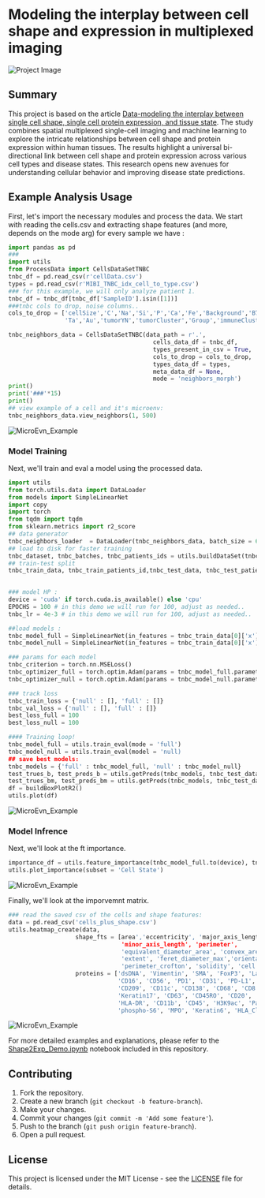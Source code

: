 
# Modeling the interplay between cell shape and expression in multiplexed imaging

![Project Image](https://github.com/YuvalTamir2/shape-exp-modeling/blob/main/Images/forGit_page-0001.jpg)

## Summary

This project is based on the article [Data-modeling the interplay between single cell shape, single cell protein expression, and tissue state](https://www.biorxiv.org/content/10.1101/2024.05.29.595857v1). The study combines spatial multiplexed single-cell imaging and machine learning to explore the intricate relationships between cell shape and protein expression within human tissues. The results highlight a universal bi-directional link between cell shape and protein expression across various cell types and disease states. This research opens new avenues for understanding cellular behavior and improving disease state predictions.

## Example Analysis Usage

First, let's import the necessary modules and process the data.
We start with reading the cells.csv and extracting shape features (and more, depends on the mode arg)
for every sample we have : 

```python
import pandas as pd
###
import utils
from ProcessData import CellsDataSetTNBC
tnbc_df = pd.read_csv(r'cellData.csv')
types = pd.read_csv(r'MIBI_TNBC_idx_cell_to_type.csv')
### for this example, we will only analyze patient 1.
tnbc_df = tnbc_df[tnbc_df['SampleID'].isin([1])]
###tnbc cols to drop, noise columns..
cols_to_drop = ['cellSize','C','Na','Si','P','Ca','Fe','Background','B7H3','OX40','CD163', 'CSF-1R',
                'Ta','Au','tumorYN','tumorCluster','Group','immuneCluster','immuneGroup']

tnbc_neighbors_data = CellsDataSetTNBC(data_path = r'.',
                                         cells_data_df = tnbc_df,
                                         types_present_in_csv = True,
                                         cols_to_drop = cols_to_drop,
                                         types_data_df = types,
                                         meta_data_df = None,
                                         mode = 'neighbors_morph')
print()
print('###'*15)
print()
## view example of a cell and it's microenv:
tnbc_neighbors_data.view_neighbors(1, 500)
```
![MicroEvn_Example](https://github.com/YuvalTamir2/shape-exp-modeling/blob/main/Images/example_microenv.png)

### Model Training

Next, we'll train and eval a model using the processed data.

```python
import utils
from torch.utils.data import DataLoader
from models import SimpleLinearNet
import copy
import torch
from tqdm import tqdm
from sklearn.metrics import r2_score
## data generator
tnbc_neighbors_loader  = DataLoader(tnbc_neighbors_data, batch_size = 64, shuffle = True)
## load to disk for faster training
tnbc_dataset, tnbc_batches, tnbc_patients_ids = utils.buildDataSet(tnbc_neighbors_loader)
## train-test split
tnbc_train_data, tnbc_train_patients_id,tnbc_test_data, tnbc_test_patients_id = utils.train_test_split(tnbc_dataset, 
                                                                                                tnbc_patients_ids)

### model HP : 
device = 'cuda' if torch.cuda.is_available() else 'cpu'
EPOCHS = 100 # in this demo we will run for 100, adjust as needed..
tnbc_lr = 4e-3 # in this demo we will run for 100, adjust as needed..

##load models :
tnbc_model_full = SimpleLinearNet(in_features = tnbc_train_data[0]['x'].shape[1], out_features = tnbc_train_data[0]['y'].shape[1]).to(device)
tnbc_model_null = SimpleLinearNet(in_features = tnbc_train_data[0]['x'].shape[1] - 12, out_features = tnbc_train_data[0]['y'].shape[1]).to(device)

### params for each model
tnbc_criterion = torch.nn.MSELoss()
tnbc_optimizer_full = torch.optim.Adam(params = tnbc_model_full.parameters(), lr = tnbc_lr)
tnbc_optimizer_null = torch.optim.Adam(params = tnbc_model_null.parameters(), lr = tnbc_lr)

### track loss
tnbc_train_loss = {'null' : [], 'full' : []}
tnbc_val_loss = {'null' : [], 'full' : []}
best_loss_full = 100
best_loss_null = 100

#### Training loop!
tnbc_model_full = utils.train_eval(mode = 'full')
tnbc_model_null = utils.train_eval(model = 'null)
## save best models:
tnbc_models = {'full' : tnbc_model_full, 'null' : tnbc_model_null}
test_trues_b, test_preds_b = utils.getPreds(tnbc_models, tnbc_test_data, device, mode = 'null')
test_trues_bm, test_preds_bm = utils.getPreds(tnbc_models, tnbc_test_data,device, mode = 'full')
df = buildBoxPlotR2()
utils.plot(df)
```
![MicroEvn_Example](https://github.com/YuvalTamir2/shape-exp-modeling/blob/main/Images/example_models_compare.png)

### Model Infrence

Next, we'll look at the ft importance.

```python
importance_df = utils.feature_importance(tnbc_model_full.to(device), tnbc_train_data[0]['x'].to(device), num_target_features = 36)
utils.plot_importance(subset = 'Cell State')
```
![MicroEvn_Example](https://github.com/YuvalTamir2/shape-exp-modeling/blob/main/Images/example_ft_improtance.png)

Finally, we'll look at the imporvemnt matrix.

```python
### read the saved csv of the cells and shape features:
data = pd.read_csv('cells_plus_shape.csv')
utils.heatmap_create(data,
                   shape_fts = [area','eccentricity', 'major_axis_length',
                                'minor_axis_length', 'perimeter',
                                'equivalent_diameter_area', 'convex_area',
                                'extent', 'feret_diameter_max','orientation',
                                'perimeter_crofton', 'solidity', 'cell type'],
                   proteins = ['dsDNA', 'Vimentin', 'SMA', 'FoxP3', 'Lag3', 'CD4',
                               'CD16', 'CD56', 'PD1', 'CD31', 'PD-L1', 'EGFR', 'Ki67',
                               'CD209', 'CD11c', 'CD138', 'CD68', 'CD8', 'CD3', 'IDO',
                               'Keratin17', 'CD63', 'CD45RO', 'CD20', 'p53', 'Beta catenin',
                               'HLA-DR', 'CD11b', 'CD45', 'H3K9ac', 'Pan-Keratin', 'H3K27me3',
                               'phospho-S6', 'MPO', 'Keratin6', 'HLA_Class_1']

```
![MicroEvn_Example](https://github.com/YuvalTamir2/shape-exp-modeling/blob/main/Images/screen.png)



For more detailed examples and explanations, please refer to the [Shape2Exp_Demo.ipynb](Shape2Exp_Demo.ipynb) notebook included in this repository.

## Contributing

1. Fork the repository.
2. Create a new branch (`git checkout -b feature-branch`).
3. Make your changes.
4. Commit your changes (`git commit -m 'Add some feature'`).
5. Push to the branch (`git push origin feature-branch`).
6. Open a pull request.

## License

This project is licensed under the MIT License - see the [LICENSE](LICENSE) file for details.
